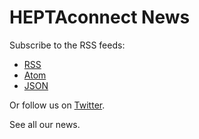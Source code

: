 # HEPTAconnect News

Subscribe to the RSS feeds:

* [RSS](./rss2.xml)
* [Atom](./atom1.xml)
* [JSON](./json1.json)

Or follow us on [Twitter](https://twitter.com/heptacom_gmbh).

See all our news.

